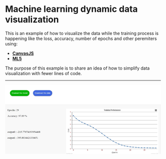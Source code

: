 # Machine learning dynamic data visualization
 This is an example of how to visualize the data while the training process is happening like the loss, accuracy, number of epochs and other peremiters using:
* [**CanvasJS**](https://canvasjs.com/)
* [**ML5**](https://ml5js.org/)<br/>

The purpose of this example is to share an idea of how to simplify data visualization with fewer lines of code. 

 ----------------------------------------------------------------------------------------------------------
![Image example](https://github.com/LetsAI/Machine-learning-data-visualization/blob/master/Capture.PNG)
